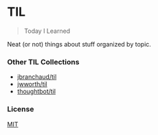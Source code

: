 # TIL

> Today I Learned

Neat (or not) things about stuff organized by topic.

### Other TIL Collections
- [jbranchaud/til](https://github.com/jbranchaud/til)
- [jwworth/til](https://github.com/jwworth/til)
- [thoughtbot/til](https://github.com/thoughtbot/til)

### License

[MIT](LICENSE)
